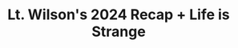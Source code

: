 ---
title: "Lt. Wilson's 2024 Recap + Life is Strange"
streamDate: 12-31-2024
game: "Life is Strange"
gameCoverURL: "https://images.igdb.com/igdb/image/upload/t_cover_big/co1r8e.webp"
vodUrl: "https://www.youtube.com/watch?v=jl8_qAMrGGg"
thumbnail: "https://img.youtube.com/vi/jl8_qAMrGGg/maxresdefault.jpg"
duration: "4:05:21"
chatReplayURL: "https://gist.githubusercontent.com/TheLtWilson/6a5b462665b88faf733633af13086cb9/raw/59c5002c6fb3f4c300ac66f0f276a9d15ae2c459/12-31-2024.json"
---